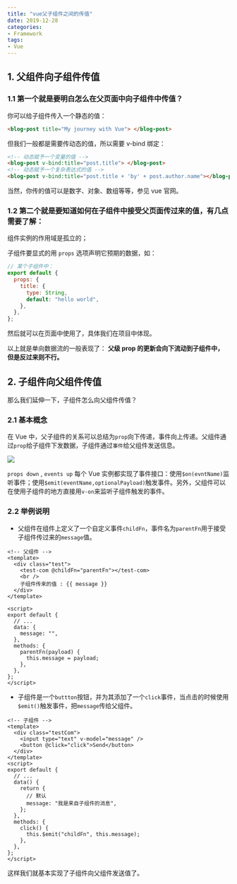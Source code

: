```yaml
---
title: "vue父子组件之间的传值"
date: 2019-12-28
categories:
- Framework
tags:
- Vue
---
```


## 1. 父组件向子组件传值

###   1.1 第一个就是要明白怎么在父页面中向子组件中传值？

你可以给子组件传入一个静态的值：

```html
<blog-post title="My journey with Vue"> </blog-post>
```

但我们一般都是需要传动态的值，所以需要 v-bind 绑定：

```html
<!-- 动态赋予一个变量的值 -->
<blog-post v-bind:title="post.title"> </blog-post>
<!-- 动态赋予一个复杂表达式的值 -->
<blog-post v-bind:title="post.title + 'by' + post.author.name"></blog-post>
```

当然，你传的值可以是数字、对象、数组等等，参见 vue 官网。

###   1.2 第二个就是要知道如何在子组件中接受父页面传过来的值，有几点需要了解：

组件实例的作用域是孤立的；

子组件要显式的用 `props` 选项声明它预期的数据，如：

```js
// 某个子组件中：
export default {
  props: {
    title: {
      type: String,
      default: "hello world",
    },
  },
};
```

然后就可以在页面中使用了，具体我们在项目中体现。

以上就是单向数据流的一般表现了： **父级 prop 的更新会向下流动到子组件中，但是反过来则不行。**

## 2. 子组件向父组件传值

那么我们延伸一下，子组件怎么向父组件传值？

###   2.1 基本概念

在 Vue 中，父子组件的关系可以总结为`prop`向下传递，事件向上传递。父组件通过`prop`给子组件下发数据，子组件通过`事件`给父组件发送信息。

![](https://tva1.sinaimg.cn/large/006y8mN6ly1g8ogedzh3aj306u06smx0.jpg)

`props down` , `events up`
每个 Vue 实例都实现了事件接口：使用`$on(evntName)`监听事件；使用`$emit(eventName,optionalPayload)`触发事件。另外，父组件可以在使用子组件的地方直接用`v-on`来监听子组件触发的事件。

###   2.2 举例说明

- 父组件在组件上定义了一个自定义事件`childFn`，事件名为`parentFn`用于接受子组件传过来的`message`值。

```vue
<!-- 父组件 -->
<template>
  <div class="test">
    <test-com @childFn="parentFn"></test-com>
    <br />
    子组件传来的值 : {{ message }}
  </div>
</template>

<script>
export default {
  // ...
  data: {
    message: "",
  },
  methods: {
    parentFn(payload) {
      this.message = payload;
    },
  },
};
</script>
```

- 子组件是一个`buttton`按钮，并为其添加了一个`click`事件，当点击的时候使用`$emit()`触发事件，把`message`传给父组件。

```vue
<!-- 子组件 -->
<template>
  <div class="testCom">
    <input type="text" v-model="message" />
    <button @click="click">Send</button>
  </div>
</template>
<script>
export default {
  // ...
  data() {
    return {
      // 默认
      message: "我是来自子组件的消息",
    };
  },
  methods: {
    click() {
      this.$emit("childFn", this.message);
    },
  },
};
</script>
```

这样我们就基本实现了子组件向父组件发送值了。
